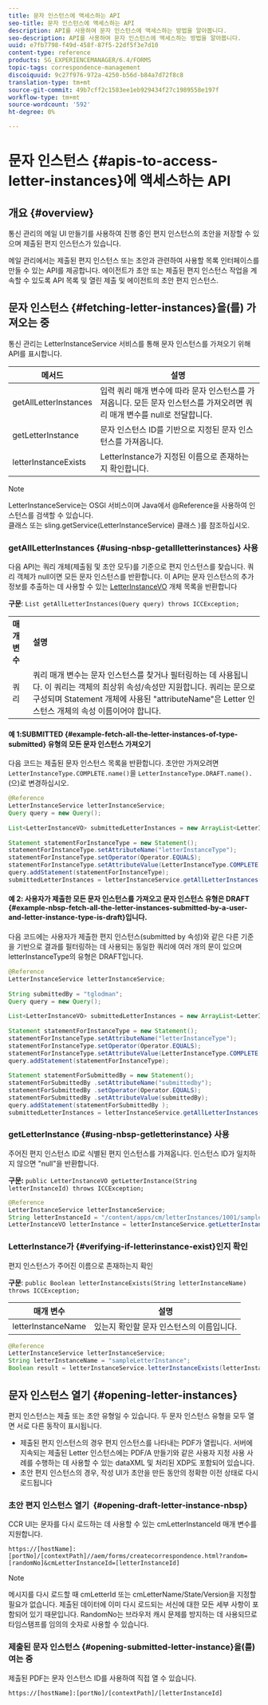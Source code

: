 ```yaml
---
title: 문자 인스턴스에 액세스하는 API
seo-title: 문자 인스턴스에 액세스하는 API
description: API를 사용하여 문자 인스턴스에 액세스하는 방법을 알아봅니다.
seo-description: API를 사용하여 문자 인스턴스에 액세스하는 방법을 알아봅니다.
uuid: e7fb7798-f49d-458f-87f5-22df5f3e7d10
content-type: reference
products: SG_EXPERIENCEMANAGER/6.4/FORMS
topic-tags: correspondence-management
discoiquuid: 9c27f976-972a-4250-b56d-b84a7d72f8c8
translation-type: tm+mt
source-git-commit: 49b7cff2c1583ee1eb929434f27c1989558e197f
workflow-type: tm+mt
source-wordcount: '592'
ht-degree: 0%

---
```



# 문자 인스턴스 {#apis-to-access-letter-instances}에 액세스하는 API

## 개요 {#overview}

통신 관리의 메일 UI 만들기를 사용하여 진행 중인 편지 인스턴스의 초안을 저장할 수 있으며 제출된 편지 인스턴스가 있습니다.

메일 관리에서는 제출된 편지 인스턴스 또는 초안과 관련하여 사용할 목록 인터페이스를 만들 수 있는 API를 제공합니다. 에이전트가 초안 또는 제출된 편지 인스턴스 작업을 계속할 수 있도록 API 목록 및 열린 제출 및 에이전트의 초안 편지 인스턴스.

## 문자 인스턴스 {#fetching-letter-instances}을(를) 가져오는 중

통신 관리는 LetterInstanceService 서비스를 통해 문자 인스턴스를 가져오기 위해 API를 표시합니다.

| 메서드 | 설명 |
|--- |--- |
| getAllLetterInstances | 입력 쿼리 매개 변수에 따라 문자 인스턴스를 가져옵니다. 모든 문자 인스턴스를 가져오려면 쿼리 매개 변수를 null로 전달합니다. |
| getLetterInstance | 문자 인스턴스 ID를 기반으로 지정된 문자 인스턴스를 가져옵니다. |
| letterInstanceExists | LetterInstance가 지정된 이름으로 존재하는지 확인합니다. |

>[!NOTE]
>
>LetterInstanceService는 OSGI 서비스이며 Java에서 @Reference을 사용하여 인스턴스를 검색할 수 있습니다.\
>클래스 또는 sling.getService(LetterInstanceService) 클래스 )를 참조하십시오.

### getAllLetterInstances {#using-nbsp-getallletterinstances} 사용

다음 API는 쿼리 개체(제출됨 및 초안 모두)를 기준으로 편지 인스턴스를 찾습니다. 쿼리 객체가 null이면 모든 문자 인스턴스를 반환합니다. 이 API는 문자 인스턴스의 추가 정보를 추출하는 데 사용할 수 있는 [LetterInstanceVO](https://helpx.adobe.com/aem-forms/6-2/javadocs/com/adobe/icc/dbforms/obj/LetterInstanceVO.html) 개체 목록을 반환합니다

**구문**:  `List getAllLetterInstances(Query query) throws ICCException;`

<table> 
 <tbody> 
  <tr> 
   <td><strong>매개 변수</strong></td> 
   <td><strong>설명</strong></td> 
  </tr> 
  <tr> 
   <td>쿼리</td> 
   <td>쿼리 매개 변수는 문자 인스턴스를 찾거나 필터링하는 데 사용됩니다. 이 쿼리는 객체의 최상위 속성/속성만 지원합니다. 쿼리는 문으로 구성되며 Statement 개체에 사용된 "attributeName"은 Letter 인스턴스 개체의 속성 이름이어야 합니다.<br /> </td> 
  </tr> 
 </tbody> 
</table>

#### 예 1:SUBMITTED {#example-fetch-all-the-letter-instances-of-type-submitted} 유형의 모든 문자 인스턴스 가져오기

다음 코드는 제출된 문자 인스턴스 목록을 반환합니다. 초안만 가져오려면 `LetterInstanceType.COMPLETE.name()`을 `LetterInstanceType.DRAFT.name().`(으)로 변경하십시오.

```java
@Reference
LetterInstanceService letterInstanceService;
Query query = new Query();
 
List<LetterInstanceVO> submittedLetterInstances = new ArrayList<LetterInstanceVO>();
 
Statement statementForInstanceType = new Statement();
statementForInstanceType.setAttributeName("letterInstanceType");
statementForInstanceType.setOperator(Operator.EQUALS);
statementForInstanceType.setAttributeValue(LetterInstanceType.COMPLETE.name());
query.addStatement(statementForInstanceType);
submittedLetterInstances = letterInstanceService.getAllLetterInstances(query);
```

#### 예 2: 사용자가 제출한 모든 문자 인스턴스를 가져오고 문자 인스턴스 유형은 DRAFT {#example-nbsp-fetch-all-the-letter-instances-submitted-by-a-user-and-letter-instance-type-is-draft}입니다.

다음 코드에는 사용자가 제출한 편지 인스턴스(submitted by 속성)와 같은 다른 기준을 기반으로 결과를 필터링하는 데 사용되는 동일한 쿼리에 여러 개의 문이 있으며 letterInstanceType의 유형은 DRAFT입니다.

```java
@Reference
LetterInstanceService letterInstanceService;
 
String submittedBy = "tglodman";
Query query = new Query();
 
List<LetterInstanceVO> submittedLetterInstances = new ArrayList<LetterInstanceVO>();
 
Statement statementForInstanceType = new Statement();
statementForInstanceType.setAttributeName("letterInstanceType");
statementForInstanceType.setOperator(Operator.EQUALS);
statementForInstanceType.setAttributeValue(LetterInstanceType.COMPLETE.name());
query.addStatement(statementForInstanceType);
 
Statement statementForSubmittedBy = new Statement();
statementForSubmittedBy .setAttributeName("submittedby");
statementForSubmittedBy .setOperator(Operator.EQUALS);
statementForSubmittedBy .setAttributeValue(submittedBy);
query.addStatement(statementForSubmittedBy );
submittedLetterInstances = letterInstanceService.getAllLetterInstances(query);
```

### getLetterInstance {#using-nbsp-getletterinstance} 사용

주어진 편지 인스턴스 ID로 식별된 편지 인스턴스를 가져옵니다. 인스턴스 ID가 일치하지 않으면 &quot;null&quot;을 반환합니다.

**구문:** `public LetterInstanceVO getLetterInstance(String letterInstanceId) throws ICCException;`

```java
@Reference
LetterInstanceService letterInstanceService;
String letterInstanceId = "/content/apps/cm/letterInstances/1001/sampleLetterInstance";
LetterInstanceVO letterInstance = letterInstanceService.getLetterInstance(letterInstanceId );
```

### LetterInstance가 {#verifying-if-letterinstance-exist}인지 확인

편지 인스턴스가 주어진 이름으로 존재하는지 확인

**구문**:  `public Boolean letterInstanceExists(String letterInstanceName) throws ICCException;`

| **매개 변수** | **설명** |
|---|---|
| letterInstanceName | 있는지 확인할 문자 인스턴스의 이름입니다. |

```java
@Reference
LetterInstanceService letterInstanceService;
String letterInstanceName = "sampleLetterInstance";
Boolean result = letterInstanceService.letterInstanceExists(letterInstanceName );
```

## 문자 인스턴스 열기 {#opening-letter-instances}

편지 인스턴스는 제출 또는 초안 유형일 수 있습니다. 두 문자 인스턴스 유형을 모두 열면 서로 다른 동작이 표시됩니다.

* 제출된 편지 인스턴스의 경우 편지 인스턴스를 나타내는 PDF가 열립니다. 서버에 지속되는 제출된 Letter 인스턴스에는 PDF/A 만들기와 같은 사용자 지정 사용 사례를 수행하는 데 사용할 수 있는 dataXML 및 처리된 XDP도 포함되어 있습니다.
* 초안 편지 인스턴스의 경우, 작성 UI가 초안을 만든 동안의 정확한 이전 상태로 다시 로드됩니다

### 초안 편지 인스턴스 열기  {#opening-draft-letter-instance-nbsp}

CCR UI는 문자를 다시 로드하는 데 사용할 수 있는 cmLetterInstanceId 매개 변수를 지원합니다.

`https://[hostName]:[portNo]/[contextPath]//aem/forms/createcorrespondence.html?random=[randomNo]&cmLetterInstanceId=[letterInstanceId]`

>[!NOTE]
>
>메시지를 다시 로드할 때 cmLetterId 또는 cmLetterName/State/Version을 지정할 필요가 없습니다. 제출된 데이터에 이미 다시 로드되는 서신에 대한 모든 세부 사항이 포함되어 있기 때문입니다. RandomNo는 브라우저 캐시 문제를 방지하는 데 사용되므로 타임스탬프를 임의의 숫자로 사용할 수 있습니다.

### 제출된 문자 인스턴스 {#opening-submitted-letter-instance}을(를) 여는 중

제출된 PDF는 문자 인스턴스 ID를 사용하여 직접 열 수 있습니다.

`https://[hostName]:[portNo]/[contextPath]/[letterInstanceId]`
